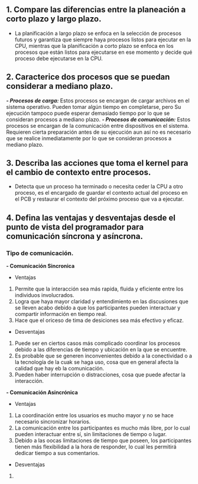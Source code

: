 ## 1. Compare las diferencias entre la planeación a corto plazo y largo plazo.

- La planificación a largo plazo se enfoca en la selección de procesos futuros y garantiza que siempre haya procesos listos para ejecutar en la CPU, mientras que la planificación a corto plazo se enfoca en los procesos que están listos para ejecutarse en ese momento y decide qué proceso debe ejecutarse en la CPU.

## 2. Caracterice dos procesos que se puedan considerar a mediano plazo.

***- Procesos de carga:*** Estos procesos se encargan de cargar archivos en el sistema operativo. Pueden tomar algún tiempo en completarse, pero Su ejecución tampoco puede esperar demasiado tiempo por lo que se consideran procesos a mediano plazo.
***- Procesos de comunicación:*** Estos procesos se encargan de la comunicación entre dispositivos en el sistema. Requieren cierta preparación antes de su ejecución aun así no es necesario que se realice inmediatamente por lo que se consideran procesos a mediano plazo.

## 3. Describa las acciones que toma el kernel para el cambio de contexto entre procesos.

-  Detecta que un proceso ha terminado o necesita ceder la CPU a otro proceso, es el encargado de guardar el contexto actual del proceso en el PCB y restaurar el contexto del próximo proceso que va a ejecutar.

## 4. Defina las ventajas y desventajas desde el punto de vista del programador para comunicación síncrona y asíncrona.

### Tipo de comunicación.

**- Comunicación Sincronica**

- Ventajas
1. Permite que la interacción sea más rapida, fluida y eficiente entre los individuos involucrados.
2. Logra que haya mayor claridad y entendimiento en las discusiones que se lleven acabo debido a que los participantes pueden interactuar y compartir información en tiempo real.
3. Hace que el oriceso de tima de desiciones sea más efectivo y eficaz.

- Desventajas 
1. Puede ser en ciertos casos más complicado coordinar los procesos debido a las diferencias de tiempo y ubicación en la que se encuentre.
2. Es probable que se generen inconvenientes debido a la conectividad o a la tecnología de la cuak se haga uso, cosa que en general afecta la calidad que hay eb la comunicación.
3. Pueden haber interrupción o distracciones, cosa que puede afectar la interacción.

**- Comunicación Asincrónica**

- Ventajas
1. La coordinación entre los usuarios es mucho mayor y no se hace necesario sincronizar horarios.
2. La comunicación entre los participantes es mucho más libre, por lo cual pueden interactuar entre sí, sin limitaciones de tiempo o lugar.
3. Debido a las oocas limitaciones de tiempo que poseen, los participantes tienen más flexibilidad a la hora de responder, lo cual les permitirá dedicar tiempo a sus comentarios.

- Desventajas
1. 
